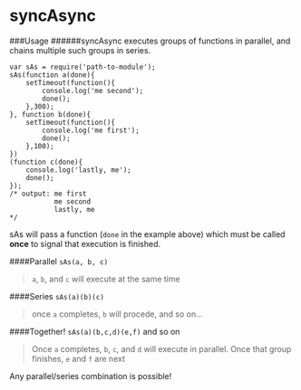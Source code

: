 syncAsync
=========
###Usage
######syncAsync executes groups of functions in parallel, and chains multiple such groups in series.

    var sAs = require('path-to-module');
    sAs(function a(done){
        setTimeout(function(){
            console.log('me second');
            done();
        },300);
    }, function b(done){
        setTimeout(function(){
            console.log('me first');
            done();
        },100);
    })
    (function c(done){
        console.log('lastly, me');
        done();
    });
    /* output: me first
               me second
               lastly, me
    */
sAs will pass a function (`done` in the example above) which must be called **once** to signal that execution is finished.  

####Parallel
`sAs(a, b, c)` 
> `a`, `b`, and `c` will execute at the same time

####Series
`sAs(a)(b)(c)` 
> once `a` completes, `b` will procede, and so on...  

####Together!
`sAs(a)(b,c,d)(e,f)` and so on
> Once `a` completes, `b`, `c`, and `d` will execute in parallel. Once that group finishes, `e` and `f` are next

Any parallel/series combination is possible!
  
